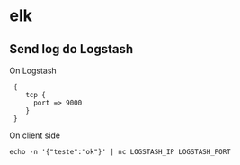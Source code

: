 # elk


## Send log do Logstash

On Logstash

```
 {
    tcp {
      port => 9000
    }
 }
```

On client side

```
echo -n '{"teste":"ok"}' | nc LOGSTASH_IP LOGSTASH_PORT
```
